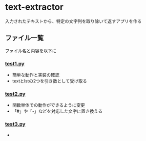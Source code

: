 # text-extractor

入力されたテキストから、特定の文字列を取り除いて返すアプリを作る

## ファイル一覧
ファイル名と内容を以下に

### [test1.py](./test1.py)
- 簡単な動作と実装の確認
- textとlstの2つを引き数として受け取る

### [test2.py](./test2.py)
- 関数単体での動作ができるように変更
- 「#」や「-」などを対応した文字に置き換える

### [test3.py](./test3.py)
- 
